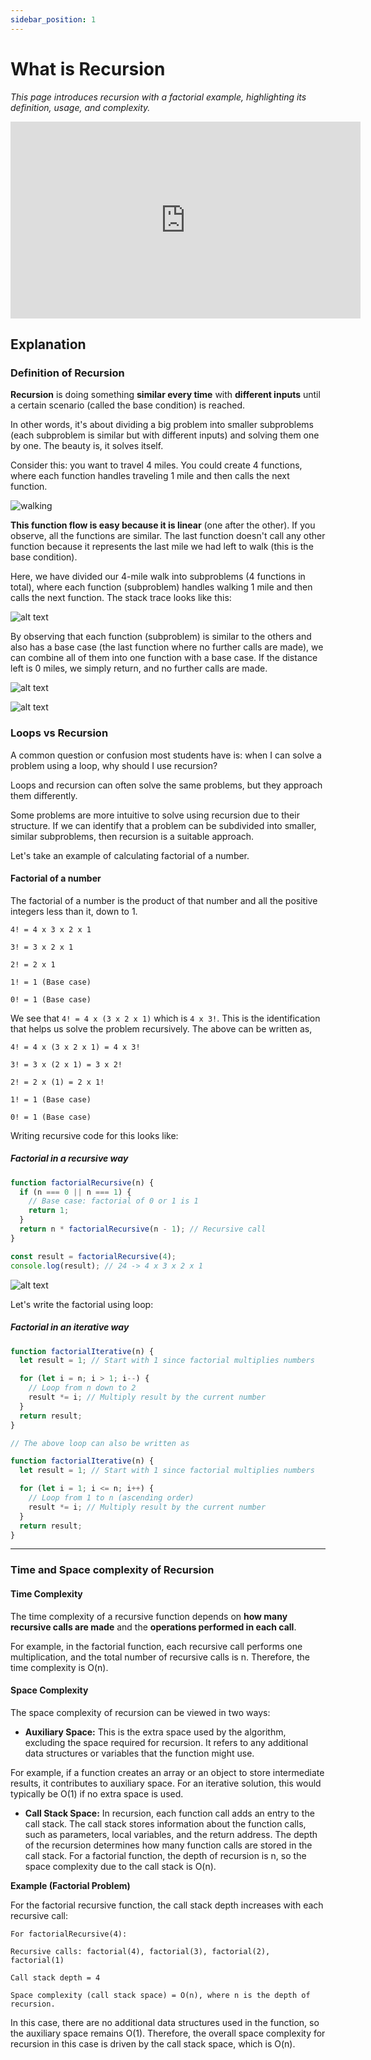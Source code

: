 ```yaml
---
sidebar_position: 1
---
```


# What is Recursion

_This page introduces recursion with a factorial example, highlighting its definition, usage, and complexity._

<iframe 
  width="560" 
  height="315" 
  src="https://www.youtube.com/embed/8Q13bT1CAuQ?start=146" 
  frameborder="0" 
  allow="accelerometer; autoplay; clipboard-write; encrypted-media; gyroscope; picture-in-picture; fullscreen" 
  allowfullscreen>
</iframe>

## Explanation

### Definition of Recursion

**Recursion** is doing something **similar every time** with **different inputs** until a certain scenario (called the base condition) is reached.

In other words, it's about dividing a big problem into smaller subproblems (each subproblem is similar but with different inputs) and solving them one by one. The beauty is, it solves itself.

Consider this: you want to travel 4 miles. You could create 4 functions, where each function handles traveling 1 mile and then calls the next function.

![walking](image.png)

**This function flow is easy because it is linear** (one after the other). If you observe, all the functions are similar. The last function doesn't call any other function because it represents the last mile we had left to walk (this is the base condition).

Here, we have divided our 4-mile walk into subproblems (4 functions in total), where each function (subproblem) handles walking 1 mile and then calls the next function. The stack trace looks like this:

![alt text](image-1.png)

By observing that each function (subproblem) is similar to the others and also has a base case (the last function where no further calls are made), we can combine all of them into one function with a base case. If the distance left is 0 miles, we simply return, and no further calls are made.

![alt text](image-2.png)

![alt text](image-3.png)

### Loops vs Recursion

A common question or confusion most students have is: when I can solve a problem using a loop, why should I use recursion?

Loops and recursion can often solve the same problems, but they approach them differently.

Some problems are more intuitive to solve using recursion due to their structure. If we can identify that a problem can be subdivided into smaller, similar subproblems, then recursion is a suitable approach.

Let's take an example of calculating factorial of a number.

#### Factorial of a number

The factorial of a number is the product of that number and all the positive integers less than it, down to 1.

```
4! = 4 x 3 x 2 x 1

3! = 3 x 2 x 1

2! = 2 x 1

1! = 1 (Base case)

0! = 1 (Base case)

```

We see that `4! = 4 x (3 x 2 x 1)` which is `4 x 3!`. This is the identification that helps us solve the problem recursively. The above can be written as,

```
4! = 4 x (3 x 2 x 1) = 4 x 3!

3! = 3 x (2 x 1) = 3 x 2!

2! = 2 x (1) = 2 x 1!

1! = 1 (Base case)

0! = 1 (Base case)
```

Writing recursive code for this looks like:

##### Factorial in a recursive way

```js
function factorialRecursive(n) {
  if (n === 0 || n === 1) {
    // Base case: factorial of 0 or 1 is 1
    return 1;
  }
  return n * factorialRecursive(n - 1); // Recursive call
}

const result = factorialRecursive(4);
console.log(result); // 24 -> 4 x 3 x 2 x 1
```

![alt text](image-4.png)

Let's write the factorial using loop:

##### Factorial in an iterative way

```js
function factorialIterative(n) {
  let result = 1; // Start with 1 since factorial multiplies numbers

  for (let i = n; i > 1; i--) {
    // Loop from n down to 2
    result *= i; // Multiply result by the current number
  }
  return result;
}

// The above loop can also be written as

function factorialIterative(n) {
  let result = 1; // Start with 1 since factorial multiplies numbers

  for (let i = 1; i <= n; i++) {
    // Loop from 1 to n (ascending order)
    result *= i; // Multiply result by the current number
  }
  return result;
}
```

---

### Time and Space complexity of Recursion

#### Time Complexity

The time complexity of a recursive function depends on **how many recursive calls are made** and the **operations performed in each call**.

For example, in the factorial function, each recursive call performs one multiplication, and the total number of recursive calls is n. Therefore, the time complexity is O(n).

#### Space Complexity

The space complexity of recursion can be viewed in two ways:

- **Auxiliary Space:** This is the extra space used by the algorithm, excluding the space required for recursion. It refers to any additional data structures or variables that the function might use.

For example, if a function creates an array or an object to store intermediate results, it contributes to auxiliary space. For an iterative solution, this would typically be O(1) if no extra space is used.

- **Call Stack Space:** In recursion, each function call adds an entry to the call stack. The call stack stores information about the function calls, such as parameters, local variables, and the return address. The depth of the recursion determines how many function calls are stored in the call stack. For a factorial function, the depth of recursion is n, so the space complexity due to the call stack is O(n).

**Example (Factorial Problem)**

For the factorial recursive function, the call stack depth increases with each recursive call:

```
For factorialRecursive(4):

Recursive calls: factorial(4), factorial(3), factorial(2), factorial(1)

Call stack depth = 4

Space complexity (call stack space) = O(n), where n is the depth of recursion.
```

In this case, there are no additional data structures used in the function, so the auxiliary space remains O(1). Therefore, the overall space complexity for recursion in this case is driven by the call stack space, which is O(n).
